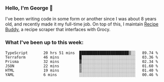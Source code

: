 ### Hello, I'm George 👋

I've been writing code in some form or another since I was about 8 years old, and recently made it my full-time job. On top of this, I maintain [Recipe Buddy](https://github.com/georgegebbett/recipe-buddy), a recipe scraper that interfaces with Grocy.  

<!--
**georgegebbett/georgegebbett** is a ✨ _special_ ✨ repository because its `README.md` (this file) appears on your GitHub profile.

Here are some ideas to get you started:

- 🔭 I’m currently working on ...
- 🌱 I’m currently learning ...
- 👯 I’m looking to collaborate on ...
- 🤔 I’m looking for help with ...
- 💬 Ask me about ...
- 📫 How to reach me: ...
- 😄 Pronouns: ...
- ⚡ Fun fact: ...
-->

### What I've been up to this week:
<!--START_SECTION:waka-->

```text
TypeScript       20 hrs 51 mins  ██████████████████████▒░░   89.74 %
Terraform        46 mins         █░░░░░░░░░░░░░░░░░░░░░░░░   03.36 %
Prisma           32 mins         ▓░░░░░░░░░░░░░░░░░░░░░░░░   02.34 %
JSON             22 mins         ▒░░░░░░░░░░░░░░░░░░░░░░░░   01.60 %
HTML             19 mins         ▒░░░░░░░░░░░░░░░░░░░░░░░░   01.40 %
YAML             6 mins          ░░░░░░░░░░░░░░░░░░░░░░░░░   00.46 %
```

<!--END_SECTION:waka-->
